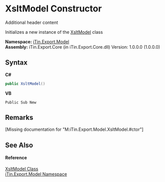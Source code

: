 # XsltModel Constructor 
Additional header content 

Initializes a new instance of the <a href="ed588544-dab3-5a35-fa9d-c5d19f61202c">XsltModel</a> class

**Namespace:**&nbsp;<a href="ef57ffcc-e95e-b212-5a46-9aa6f5a3511f">iTin.Export.Model</a><br />**Assembly:**&nbsp;iTin.Export.Core (in iTin.Export.Core.dll) Version: 1.0.0.0 (1.0.0.0)

## Syntax

**C#**<br />
``` C#
public XsltModel()
```

**VB**<br />
``` VB
Public Sub New
```


## Remarks
\[Missing <remarks> documentation for "M:iTin.Export.Model.XsltModel.#ctor"\]

## See Also


#### Reference
<a href="ed588544-dab3-5a35-fa9d-c5d19f61202c">XsltModel Class</a><br /><a href="ef57ffcc-e95e-b212-5a46-9aa6f5a3511f">iTin.Export.Model Namespace</a><br />